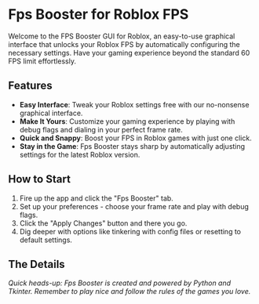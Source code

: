 # Fps Booster for Roblox FPS

Welcome to the FPS Booster GUI for Roblox, an easy-to-use graphical interface that unlocks your Roblox FPS by automatically configuring the necessary settings. Have your gaming experience beyond the standard 60 FPS limit effortlessly.

## Features

- **Easy Interface**: Tweak your Roblox settings free with our no-nonsense graphical interface.
- **Make It Yours**: Customize your gaming experience by playing with debug flags and dialing in your perfect frame rate.
- **Quick and Snappy**: Boost your FPS in Roblox games with just one click.
- **Stay in the Game**: Fps Booster stays sharp by automatically adjusting settings for the latest Roblox version.

## How to Start

1. Fire up the app and click the "Fps Booster" tab.
2. Set up your preferences - choose your frame rate and play with debug flags.
3. Click the "Apply Changes" button and there you go.
4. Dig deeper with options like tinkering with config files or resetting to default settings.

## The Details

*Quick heads-up: Fps Booster is created and powered by Python and Tkinter. Remember to play nice and follow the rules of the games you love.*
